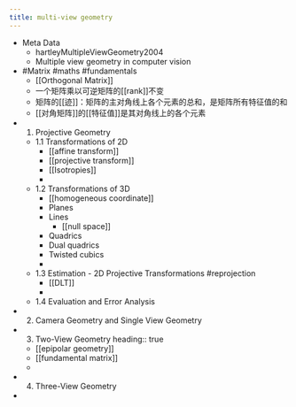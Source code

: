 ```yaml
---
title: multi-view geometry
---
```


- Meta Data
    - hartleyMultipleViewGeometry2004
    - Multiple view geometry in computer vision
- #Matrix #maths #fundamentals
    - [[Orthogonal Matrix]]
    - 一个矩阵乘以可逆矩阵的[[rank]]不变
    - 矩阵的[[迹]]：矩阵的主对角线上各个元素的总和，是矩阵所有特征值的和
    - [[对角矩阵]]的[[特征值]]是其对角线上的各个元素
- 1. Projective Geometry
    - 1.1 Transformations of 2D
        - [[affine transform]]
        - [[projective transform]]
        - [[Isotropies]]
        -
    - 1.2 Transformations of 3D
        - [[homogeneous coordinate]]
        - Planes
        - Lines
            - [[null space]]
        - Quadrics
        - Dual quadrics
        - Twisted cubics
        -
    - 1.3 Estimation - 2D Projective Transformations #reprojection
        - [[DLT]]
        -
    - 1.4 Evaluation and Error Analysis
- 2. Camera Geometry and Single View Geometry
- 3. Two-View Geometry
  heading:: true
    - [[epipolar geometry]]
    - [[fundamental matrix]]
    -
- 4. Three-View Geometry
-